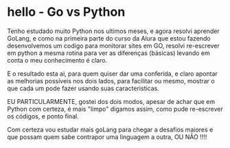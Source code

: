 # hello - Go vs Python
Tenho estudado muito Python nos ultimos meses, e agora resolvi aprender GoLang, e como na primeira parte do curso da Alura que estou fazendo desenvolvemos um codigo para monitorar sites em GO, resolvi re-escrever em python a mesma rotina para ver as diferenças (básicas) levando em conta o meu conhecimento é claro.

E o resultado esta ai, para quem quiser dar uma conferida, e claro apontar as melhorias possíveis nos dois lados, para facilitar ou mesmo, mostrar o que cada um pode fazer usando suas caracteristicas.

EU PARTICULARMENTE, gostei dos dois modos, apesar de achar que em Python com certeza, é mais "limpo" digamos assim, como pude re-escrever os códigos, e ponto final.

Com certeza vou estudar mais goLang para chegar a desafios maiores e que possam quem sabe contrapor uma linguagem a outra, OU NÃO !!!!

